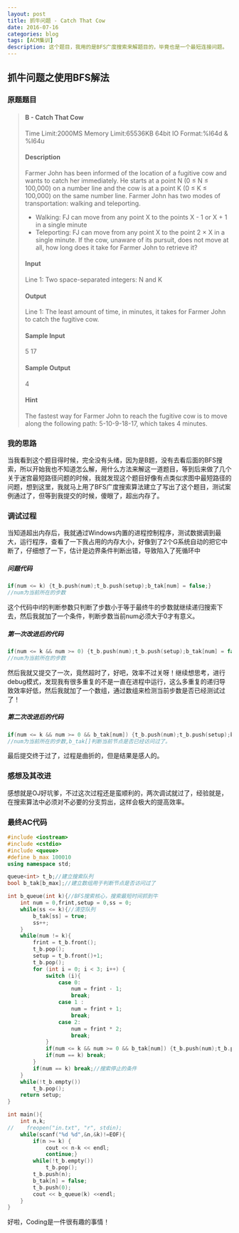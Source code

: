 ```yaml
---
layout: post
title: 抓牛问题 - Catch That Cow
date: 2016-07-16
categories: blog
tags: [ACM集训]
description: 这个题目，我用的是BFS广度搜索来解题目的，毕竟也是一个最短连接问题。
---
```

## 抓牛问题之使用BFS解法

### 原题题目

> #### B - Catch That Cow
>Time Limit:2000MS     Memory Limit:65536KB     64bit IO Format:%I64d & %I64u
>
>#### Description
>Farmer John has been informed of the location of a fugitive cow and wants to catch her immediately. He starts at a point N (0 ≤ N ≤ 100,000) on a number line and the cow is at a point K (0 ≤ K ≤ 100,000) on the same number line. Farmer John has two modes of transportation: walking and teleporting.
>* Walking: FJ can move from any point X to the points X - 1 or X + 1 in a single minute
>* Teleporting: FJ can move from any point X to the point 2 × X in a single minute.
>If the cow, unaware of its pursuit, does not move at all, how long does it take for Farmer John to retrieve it?
>
>#### Input
>Line 1: Two space-separated integers: N and K
>
>#### Output
>Line 1: The least amount of time, in minutes, it takes for Farmer John to catch the fugitive cow.
>
>#### Sample Input
>5 17
>
>#### Sample Output
>4
>
>#### Hint
>The fastest way for Farmer John to reach the fugitive cow is to move along the following path: 5-10-9-18-17, which takes 4 minutes.

### 我的思路
当我看到这个题目得时候，完全没有头绪，因为是B题，没有去看后面的BFS搜索，所以开始我也不知道怎么解，用什么方法来解这一道题目，等到后来做了几个关于迷宫最短路径问题的时候，我就发现这个题目好像有点类似求图中最短路径的问题，想到这里，我就马上用了BFS广度搜索算法建立了写出了这个题目，测试案例通过了，但等到我提交的时候，傻眼了，超出内存了。

### 调试过程
当知道超出内存后，我就通过Windows内置的进程控制程序，测试数据调到最大，运行程序，查看了一下我占用的内存大小，好像到了2个G系统自动的把它中断了，仔细想了一下，估计是边界条件判断出错，导致陷入了死循环中

##### 问题代码
```c++
if(num <= k) {t_b.push(num);t_b.push(setup);b_tak[num] = false;}
//num为当前所在的步数
```
这个代码中if的判断参数只判断了步数小于等于最终牛的步数就继续递归搜索下去，然后我就加了一个条件，判断步数当前num必须大于0才有意义。

##### 第一次改进后的代码
```c++
if(num <= k && num >= 0) {t_b.push(num);t_b.push(setup);b_tak[num] = false;}
//num为当前所在的步数
```
然后我就又提交了一次，竟然超时了，好吧，效率不过关呀！继续想思考，进行debug模式，发现我有很多重复的不是一直在进程中运行，这么多重复的递归导致效率好低，然后我就加了一个数组，通过数组来检测当前步数是否已经测试过了！

##### 第二次改进后的代码
```c++
if(num <= k && num >= 0 && b_tak[num]) {t_b.push(num);t_b.push(setup);b_tak[num] = false;}
//num为当前所在的步数,b_tak[]判断当前节点是否已经访问过了。
```

最后提交终于过了，过程是曲折的，但是结果是感人的。

### 感想及其改进
感想就是OJ好坑爹，不过这次过程还是蛮顺利的，两次调试就过了，经验就是，在搜索算法中必须对不必要的分支剪出，这样会极大的提高效率。

### 最终AC代码
```c++
#include <iostream>
#include <cstdio>
#include <queue>
#define b_max 100010
using namespace std;

queue<int> t_b;//建立搜索队列
bool b_tak[b_max];//建立数组用于判断节点是否访问过了

int b_queue(int k){//BFS搜索核心，搜索最短时间抓到牛
    int num = 0,frint,setup = 0,ss = 0;
    while(ss <= k){//清空队列
        b_tak[ss] = true;
        ss++;
    }
    while(num != k){
        frint = t_b.front();
        t_b.pop();
        setup = t_b.front()+1;
        t_b.pop();
        for (int i = 0; i < 3; i++) {
            switch (i){
                case 0:
                    num = frint - 1;
                    break;
                case 1 :
                    num = frint + 1;
                    break;
                case 2:
                    num = frint * 2;
                    break;
            }
            if(num <= k && num >= 0 && b_tak[num]) {t_b.push(num);t_b.push(setup);b_tak[num] = false;}//对进入搜索队列的数据进行判断
            if(num == k) break;
        }
        if(num == k) break;//搜索停止的条件
    }
    while(!t_b.empty())
        t_b.pop();
    return setup;
}

int main(){
    int n,k;
//    freopen("in.txt", "r", stdin);
    while(scanf("%d %d",&n,&k)!=EOF){
        if(n >= k) {
            cout << n-k << endl;
            continue;}
        while(!t_b.empty())
            t_b.pop();
        t_b.push(n);
        b_tak[n] = false;
        t_b.push(0);
        cout << b_queue(k) <<endl;
    }
}
```
好啦，Coding是一件很有趣的事情！
